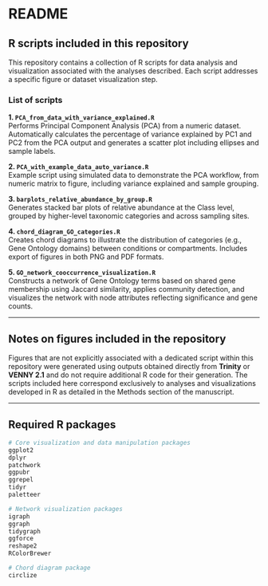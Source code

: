 # README

## R scripts included in this repository

This repository contains a collection of R scripts for data analysis and visualization associated with the analyses described. Each script addresses a specific figure or dataset visualization step.

### List of scripts

**1. `PCA_from_data_with_variance_explained.R`**  
Performs Principal Component Analysis (PCA) from a numeric dataset. Automatically calculates the percentage of variance explained by PC1 and PC2 from the PCA output and generates a scatter plot including ellipses and sample labels.

**2. `PCA_with_example_data_auto_variance.R`**  
Example script using simulated data to demonstrate the PCA workflow, from numeric matrix to figure, including variance explained and sample grouping.

**3. `barplots_relative_abundance_by_group.R`**  
Generates stacked bar plots of relative abundance at the Class level, grouped by higher-level taxonomic categories and across sampling sites.

**4. `chord_diagram_GO_categories.R`**  
Creates chord diagrams to illustrate the distribution of categories (e.g., Gene Ontology domains) between conditions or compartments. Includes export of figures in both PNG and PDF formats.

**5. `GO_network_cooccurrence_visualization.R`**  
Constructs a network of Gene Ontology terms based on shared gene membership using Jaccard similarity, applies community detection, and visualizes the network with node attributes reflecting significance and gene counts.

---

## Notes on figures included in the repository

Figures that are not explicitly associated with a dedicated script within this repository were generated using outputs obtained directly from **Trinity** or **VENNY 2.1** and do not require additional R code for their generation. The scripts included here correspond exclusively to analyses and visualizations developed in R as detailed in the Methods section of the manuscript.

---

## Required R packages

```r
# Core visualization and data manipulation packages
ggplot2
dplyr
patchwork
ggpubr
ggrepel
tidyr
paletteer

# Network visualization packages
igraph
ggraph
tidygraph
ggforce
reshape2
RColorBrewer

# Chord diagram package
circlize

